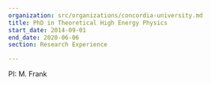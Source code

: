 ```yaml
---
organization: src/organizations/concordia-university.md
title: PhD in Theoretical High Energy Physics
start_date: 2014-09-01
end_date: 2020-06-06
section: Research Experience

---
```

PI: M. Frank